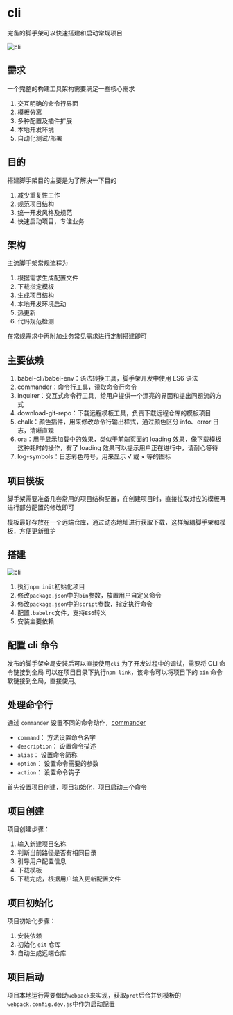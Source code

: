 # cli

完备的脚手架可以快速搭建和启动常规项目

![cli](../assets/images/cli_structure.png.png)

## 需求

一个完整的构建工具架构需要满足一些核心需求

1. 交互明确的命令行界面
2. 模板分离
3. 多种配置及插件扩展
4. 本地开发环境
5. 自动化测试/部署

## 目的

搭建脚手架目的主要是为了解决一下目的

1. 减少重复性工作
2. 规范项目结构
3. 统一开发风格及规范
4. 快速启动项目，专注业务

## 架构

主流脚手架常规流程为

1. 根据需求生成配置文件
2. 下载指定模板
3. 生成项目结构
4. 本地开发环境启动
5. 热更新
6. 代码规范检测

在常规需求中再附加业务常见需求进行定制搭建即可

## 主要依赖

1. babel-cli/babel-env：语法转换工具，脚手架开发中使用 ES6 语法
2. commander：命令行工具，读取命令行命令
3. inquirer：交互式命令行工具，给用户提供一个漂亮的界面和提出问题流的方式
4. download-git-repo：下载远程模板工具，负责下载远程仓库的模板项目
5. chalk：颜色插件，用来修改命令行输出样式，通过颜色区分 info、error 日志，清晰直观
6. ora：用于显示加载中的效果，类似于前端页面的 loading 效果，像下载模板这种耗时的操作，有了 loading 效果可以提示用户正在进行中，请耐心等待
7. log-symbols：日志彩色符号，用来显示 √ 或 × 等的图标

## 项目模板

脚手架需要准备几套常用的项目结构配置，在创建项目时，直接拉取对应的模板再进行部分配置的修改即可

模板最好存放在一个远端仓库，通过动态地址进行获取下载，这样解耦脚手架和模板，方便更新维护

## 搭建

![cli](../assets/images/cli_flow.png.png)

1. 执行`npm init`初始化项目
2. 修改`package.json`中的`bin`参数，放置用户自定义命令
3. 修改`package.json`中的`script`参数，指定执行命令
4. 配置`.babelrc`文件，支持`ES6`转义
5. 安装主要依赖

## 配置 cli 命令

发布的脚手架全局安装后可以直接使用`cli`
为了开发过程中的调试，需要将 CLI 命令链接到全局
可以在项目目录下执行`npm link`，该命令可以将项目下的 `bin` 命令软链接到全局，直接使用。

## 处理命令行

通过 `commander` 设置不同的命令动作，[commander](https://github.com/tj/commander.js/blob/HEAD/Readme_zh-CN.md)

- `command`： 方法设置命令名字
- `description`： 设置命令描述
- `alias`： 设置命令简称
- `option`： 设置命令需要的参数
- `action`： 设置命令钩子

首先设置项目创建，项目初始化，项目启动三个命令

## 项目创建

项目创建步骤：

1. 输入新建项目名称
2. 判断当前路径是否有相同目录
3. 引导用户配置信息
4. 下载模板
5. 下载完成，根据用户输入更新配置文件

## 项目初始化

项目初始化步骤：

1. 安装依赖
2. 初始化 `git` 仓库
3. 自动生成远端仓库

## 项目启动

项目本地运行需要借助`webpack`来实现，获取`prot`后合并到模板的`webpack.config.dev.js`中作为启动配置
